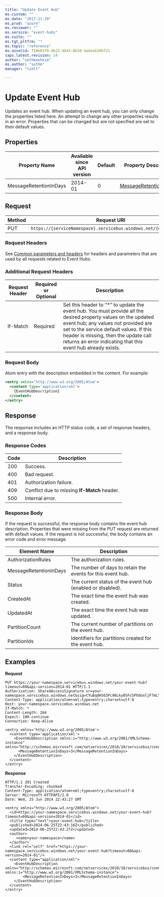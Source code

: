 ```yaml
---
title: "Update Event Hub"
ms.custom: ""
ms.date: "2017-11-29"
ms.prod: "azure"
ms.reviewer: ""
ms.service: "event-hubs"
ms.suite: ""
ms.tgt_pltfrm: ""
ms.topic: "reference"
ms.assetid: f28b03f9-db22-4643-8b58-4adea628bf21
caps.latest.revision: 14
author: "sethmanheim"
ms.author: "sethm"
manager: "timlt"

---
```


# Update Event Hub

Updates an event hub. When updating an event hub, you can only change the properties listed here. An attempt to change any other properties results in an error. Properties that can be changed but are not specified are set to their default values.  
  
## Properties  
  
|Property Name|Available since API version|Default|Property Description|  
|-------------------|---------------------------------|-------------|--------------------------|  
|MessageRetentionInDays|2014-01|0|[MessageRetentionInDays](/dotnet/api/microsoft.servicebus.messaging.eventhubdescription.messageretentionindays#Microsoft_ServiceBus_Messaging_EventHubDescription_MessageRetentionInDays)|  
  
## Request  
  
|Method|Request URI|  
|------------|-----------------|  
|PUT|`https://{serviceNamespace}.servicebus.windows.net/{eventHubPath}`|  
  
### Request Headers
  
See [Common parameters and headers](event-hubs-management-rest.md#bk_common) for headers and parameters that are used by all requests related to Event Hubs.  
  
### Additional Request Headers  
  
|Request Header|Required or Optional|Description|  
|--------------------|--------------------------|-----------------|  
|If-Match|Required|Set this header to “*” to update the event hub. You must provide all the desired property values on the updated event hub; any values not provided are set to the service default values. If this header is missing, then the update call returns an error indicating that this event hub already exists.|  
  
### Request Body
  
Atom entry with the description embedded in the content. For example:  
  
```xml  
<entry xmlns='http://www.w3.org/2005/Atom'>  
  <content type='application/xml'>  
    {EventHubDescription}  
  </content>  
</entry>  
```  
  
## Response
  
The response includes an HTTP status code, a set of response headers, and a response body.  
  
### Response Codes  
  
|Code|Description|  
|----------|-----------------|  
|200|Success.|  
|400|Bad request.|  
|401|Authorization failure.|  
|409|Conflict due to missing **If-Match** header.|
|500|Internal error.|  
  
### Response Body
  
If the request is successful, the response body contains the event hub description. Properties that were missing from the PUT request are returned with default values. If the request is not successful, the body contains an error code and error message.  
  
|Element Name|Description|  
|------------------|-----------------|  
|AuthorizationRules|The authorization rules.|  
|MessageRetentionInDays|The number of days to retain the events for this event hub.|  
|Status|The current status of the event hub (enabled or disabled).|  
|CreatedAt|The exact time the event hub was created.|  
|UpdatedAt|The exact time the event hub was updated.|  
|PartitionCount|The current number of partitions on the event hub.|  
|PartitionIds|Identifiers for partitions created for the event hub.|  
  
## Examples
  
**Request**  
  
```  
PUT https://your-namespace.servicebus.windows.net/your-event-hub?timeout=60&api-version=2014-01 HTTP/1.1  
Authorization: SharedAccessSignature sr=your-namespace.servicebus.windows.net&sig=tYu8qdH563Pc96Lky0SFs5PhbGnljF7mLYQwCZmk9M0%3d&se=1403736877&skn=RootManageSharedAccessKey  
Content-Type: application/atom+xml;type=entry;charset=utf-8  
Host: your-namespace.servicebus.windows.net
If-Match: *
Content-Length: 264  
Expect: 100-continue  
Connection: Keep-Alive  
  
<entry xmlns='http://www.w3.org/2005/Atom'>  
  <content type='application/xml'>  
    <EventHubDescription xmlns:i="http://www.w3.org/2001/XMLSchema-instance" xmlns="http://schemas.microsoft.com/netservices/2010/10/servicebus/connect">  
      <MessageRetentionInDays>3</MessageRetentionInDays>  
    </EventHubDescription>  
  </content>  
</entry>  
```  
  
**Response**  
  
```  
HTTP/1.1 201 Created  
Transfer-Encoding: chunked  
Content-Type: application/atom+xml;type=entry;charset=utf-8  
Server: Microsoft-HTTPAPI/2.0  
Date: Wed, 25 Jun 2014 22:43:27 GMT  
  
<entry xmlns="http://www.w3.org/2005/Atom">  
  <id>https://your-namespace.servicebus.windows.net/your-event-hub?timeout=60&api-version=2014-01</id>  
  <title type="text">your-event-hub</title>  
  <published>2014-06-25T22:43:16Z</published>  
  <updated>2014-06-25T22:43:27Z</updated>  
  <author>  
     <name>your-namespace</name>  
  </author>  
  <link rel="self" href="https://your-namespace.servicebus.windows.net/your-event-hub?timeout=60&api-version=2014-01"/>  
  <content type="application/xml">  
    <EventHubDescription xmlns="http://schemas.microsoft.com/netservices/2010/10/servicebus/connect" xmlns:i="http://www.w3.org/2001/XMLSchema-instance">  
        <MessageRetentionInDays>3</MessageRetentionInDays>  
    </EventHubDescription>  
  </content>  
</entry>  
```